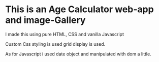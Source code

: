<h1>This is an Age Calculator web-app and image-Gallery</h1>
<P>I made this using pure HTML, CSS and vanilla Javascript</P>
<p>Custom Css styling is used grid display is used.</p>
<p>As for Javascript i used date object and manipulated with dom a little.</p>
